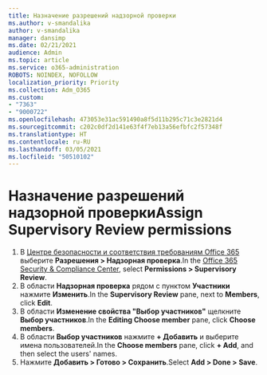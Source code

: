 ```yaml
---
title: Назначение разрешений надзорной проверки
ms.author: v-smandalika
author: v-smandalika
manager: dansimp
ms.date: 02/21/2021
audience: Admin
ms.topic: article
ms.service: o365-administration
ROBOTS: NOINDEX, NOFOLLOW
localization_priority: Priority
ms.collection: Adm_O365
ms.custom:
- "7363"
- "9000722"
ms.openlocfilehash: 473053e31ac591490a8f5d11b295c71c3e2821d4
ms.sourcegitcommit: c202c0df2d141e63f4f7eb13a56efbfc2f57348f
ms.translationtype: HT
ms.contentlocale: ru-RU
ms.lasthandoff: 03/05/2021
ms.locfileid: "50510102"
---
```

# <a name="assign-supervisory-review-permissions"></a><span data-ttu-id="43867-102">Назначение разрешений надзорной проверки</span><span class="sxs-lookup"><span data-stu-id="43867-102">Assign Supervisory Review permissions</span></span>

1. <span data-ttu-id="43867-103">В [Центре безопасности и соответствия требованиям Office 365](https://sip.protection.office.com/homepage) выберите **Разрешения > Надзорная проверка**.</span><span class="sxs-lookup"><span data-stu-id="43867-103">In the [Office 365 Security & Compliance Center](https://sip.protection.office.com/homepage), select **Permissions > Supervisory Review**.</span></span>
2. <span data-ttu-id="43867-104">В области **Надзорная проверка** рядом с пунктом **Участники** нажмите **Изменить**.</span><span class="sxs-lookup"><span data-stu-id="43867-104">In the **Supervisory Review** pane, next to **Members**, click **Edit**.</span></span>
3. <span data-ttu-id="43867-105">В области **Изменение свойства "Выбор участников"** щелкните **Выбор участников**.</span><span class="sxs-lookup"><span data-stu-id="43867-105">In the **Editing Choose member** pane, click **Choose members**.</span></span>
4. <span data-ttu-id="43867-106">В области **Выбор участников** нажмите **+ Добавить** и выберите имена пользователей.</span><span class="sxs-lookup"><span data-stu-id="43867-106">In the **Choose members** pane, click **+ Add**, and then select the users' names.</span></span>
5. <span data-ttu-id="43867-107">Нажмите **Добавить > Готово > Сохранить**.</span><span class="sxs-lookup"><span data-stu-id="43867-107">Select **Add > Done > Save**.</span></span>